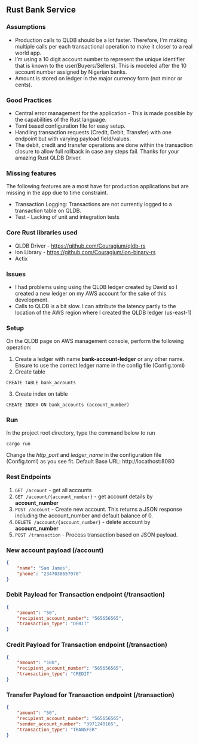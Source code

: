 ## Rust Bank Service
### Assumptions
* Production calls to QLDB should be a lot faster. Therefore, I'm making multiple calls per each transactional operation to make it closer to a real world app.
* I’m using a 10 digit account number to represent the unique identifier that is known to the user(Buyers/Sellers). This is modeled after the 10 account number assigned by Nigerian banks.
* Amount is stored on ledger in the major currency form (not minor or cents).

### Good Practices
* Central error management for the application - This is made possible by the capabilities of the Rust language.
* Toml based configuration file for easy setup.
* Handling transaction requests (Credit, Debit, Transfer) with one endpoint but with varying payload field/values.
* The debit, credit and transfer operations are done within the transaction closure to allow full rollback in case any steps fail. Thanks for your amazing Rust QLDB Driver.

### Missing features
The following features are a most have for production applications but are missing in the app due to time constraint.
* Transaction Logging: Transactions are not currently logged to a transaction table on QLDB.
* Test - Lacking of unit and integration tests

### Core Rust libraries used
* QLDB Driver - https://github.com/Couragium/qldb-rs
* Ion Library - https://github.com/Couragium/ion-binary-rs
* Actix

### Issues
* I had problems using using the QLDB ledger created by David so I created a new ledger on my AWS account for the sake of this development.
* Calls to QLDB is a bit slow. I can attribute the latency partly to the location of the AWS region where I created the QLDB ledger (us-east-1)

### Setup
On the QLDB page on AWS management console, perform the following operation:
1. Create a ledger with name **bank-account-ledger** or any other name. Ensure to use the correct ledger name in the config file (Config.toml)
2. Create table
```
CREATE TABLE bank_accounts
```
3. Create index on table
```
CREATE INDEX ON bank_accounts (account_number)
```

### Run
In the project root directory, type the command below to run </br>
```
cargo run
```
Change the *http_port* and *ledger_name* in the configuration file (Config.toml) as you see fit.
Default Base URL: http://locathost:8080

### Rest Endpoints
1. `GET /account` - get all accounts
2. `GET /account/{account_number}` - get account details by **account_number**
3. `POST /account` - Create new account. This returns a JSON response including the account_number and default balance of 0.
4. `DELETE /account/{account_number}` - delete account by **account_number**
5. `POST /transaction` - Process transaction based on JSON payload.


### New account payload (/account)
```json
{
	"name": "Sam James",
	"phone": "2347038657970"
}
```

### Debit Payload for Transaction endpoint (/transaction)
```json
{
	"amount": "50",
	"recipient_account_number": "565656565",
	"transaction_type": "DEBIT"
}
```

### Credit Payload for Transaction endpoint (/transaction)
```json
{
	"amount": "100",
	"recipient_account_number": "565656565",
	"transaction_type": "CREDIT"
}
```

### Transfer Payload for Transaction endpoint (/transaction)
```json
{
	"amount": "50",
	"recipient_account_number": "565656565",
	"sender_account_number": "3971240165",
	"transaction_type": "TRANSFER"
}
```